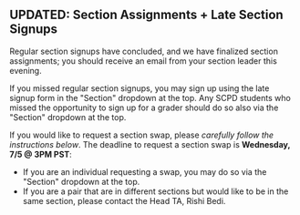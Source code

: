 UPDATED: Section Assignments + Late Section Signups
-
Regular section signups have concluded, and we have finalized section assignments; you should receive an email from your section leader this evening.

If you missed regular section signups, you may sign up using the late signup form in the "Section" dropdown at the top.  Any SCPD students who missed the opportunity to sign up for a grader should do so also via the "Section" dropdown at the top.

If you would like to request a section swap, please _carefully follow the instructions below_.  The deadline to request a section swap is **Wednesday, 7/5 @ 3PM PST**:

- If you are an individual requesting a swap, you may do so via the "Section" dropdown at the top.
- If you are a pair that are in different sections but would like to be in the same section, please contact the Head TA, Rishi Bedi.